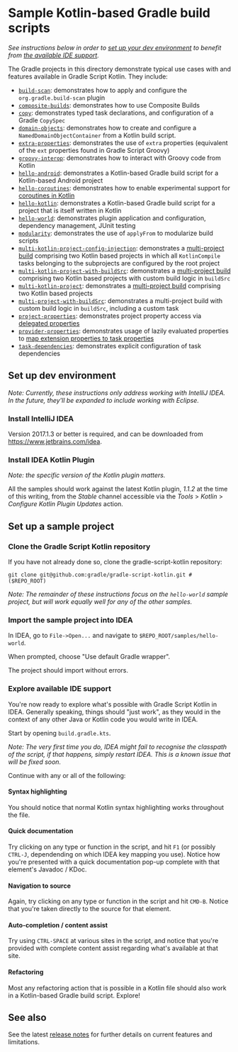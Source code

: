 Sample Kotlin-based Gradle build scripts
========================================

_See instructions below in order to [set up your dev environment](#set-up-dev-environment) to benefit from [the available IDE support](#explore-available-ide-support)._

The Gradle projects in this directory demonstrate typical use cases with and features available in Gradle Script Kotlin. They include:

 - [`build-scan`](./build-scan): demonstrates how to apply and configure the `org.gradle.build-scan` plugin
 - [`composite-builds`](./composite-builds): demonstrates how to use Composite Builds
 - [`copy`](./copy): demonstrates typed task declarations, and configuration of a Gradle `CopySpec`
 - [`domain-objects`](./domain-objects): demonstrates how to create and configure a `NamedDomainObjectContainer` from a Kotlin build script.
 - [`extra-properties`](./extra-properties): demonstrates the use of `extra` properties (equivalent of the `ext` properties found in Gradle Script Groovy)
 - [`groovy-interop`](./groovy-interop): demonstrates how to interact with Groovy code from Kotlin
 - [`hello-android`](./hello-android): demonstrates a Kotlin-based Gradle build script for a Kotlin-based Android project
 - [`hello-coroutines`](./hello-coroutines): demonstrates how to enable experimental support for [coroutines in Kotlin](https://kotlinlang.org/docs/reference/coroutines.html)
 - [`hello-kotlin`](./hello-kotlin): demonstrates a Kotlin-based Gradle build script for a project that is itself written in Kotlin
 - [`hello-world`](./hello-world): demonstrates plugin application and configuration, dependency management, JUnit testing
 - [`modularity`](./modularity): demonstrates the use of `applyFrom` to modularize build scripts
 - [`multi-kotlin-project-config-injection`](./multi-kotlin-project-config-injection): demonstrates a [multi-project build](https://docs.gradle.org/current/userguide/multi_project_builds.html) comprising two Kotlin based projects in which all `KotlinCompile` tasks belonging to the subprojects are configured by the root project
 - [`multi-kotlin-project-with-buildSrc`](./multi-kotlin-project-with-buildSrc): demonstrates a [multi-project build](https://docs.gradle.org/current/userguide/multi_project_builds.html) comprising two Kotlin based projects with custom build logic in `buildSrc`
 - [`multi-kotlin-project`](./multi-kotlin-project): demonstrates a [multi-project build](https://docs.gradle.org/current/userguide/multi_project_builds.html) comprising two Kotlin based projects
 - [`multi-project-with-buildSrc`](./multi-project-with-buildSrc): demonstrates a multi-project build with custom build logic in `buildSrc`, including a custom task
 - [`project-properties`](./project-properties): demonstrates project property access via [delegated properties](https://kotlinlang.org/docs/reference/delegated-properties.html)
 - [`provider-properties`](./provider-properties): demonstrates usage of lazily evaluated properties to [map extension properties to task properties](https://docs.gradle.org/4.0-milestone-2/userguide/custom_plugins.html#sec:mapping_extension_properties_to_task_properties)
 - [`task-dependencies`](./task-dependencies): demonstrates explicit configuration of task dependencies

Set up dev environment
----------------------

_Note: Currently, these instructions only address working with IntelliJ IDEA. In the future, they'll be expanded to include working with Eclipse._

### Install IntelliJ IDEA

Version 2017.1.3 or better is required, and can be downloaded from https://www.jetbrains.com/idea.

### Install IDEA Kotlin Plugin

_Note: the specific version of the Kotlin plugin matters._

All the samples should work against the latest Kotlin plugin, _1.1.2_ at the time of this writing, from the _Stable_ channel accessible via the _Tools_ > _Kotlin_ > _Configure Kotlin Plugin Updates_ action.

Set up a sample project
-----------------------

### Clone the Gradle Script Kotlin repository

If you have not already done so, clone the gradle-script-kotlin repository:

    git clone git@github.com:gradle/gradle-script-kotlin.git # ($REPO_ROOT)

_Note: The remainder of these instructions focus on the `hello-world` sample project, but will work equally well for any of the other samples._

### Import the sample project into IDEA

In IDEA, go to `File->Open...` and navigate to `$REPO_ROOT/samples/hello-world`.

When prompted, choose "Use default Gradle wrapper".

The project should import without errors.

### Explore available IDE support

You're now ready to explore what's possible with Gradle Script Kotlin in IDEA. Generally speaking, things should "just work", as they would in the context of any other Java or Kotlin code you would write in IDEA.

Start by opening `build.gradle.kts`.

_Note: The very first time you do, IDEA might fail to recognise the
classpath of the script, if that happens, simply restart IDEA. This is
a known issue that will be fixed soon._

Continue with any or all of the following:

#### Syntax highlighting

You should notice that normal Kotlin syntax highlighting works throughout the file.

#### Quick documentation

Try clicking on any type or function in the script, and hit `F1` (or possibly `CTRL-J`, dependending on which IDEA key mapping you use). Notice how you're presented with a quick documentation pop-up complete with that element's Javadoc / KDoc.

#### Navigation to source

Again, try clicking on any type or function in the script and hit `CMD-B`. Notice that you're taken directly to the source for that element.

#### Auto-completion / content assist

Try using `CTRL-SPACE` at various sites in the script, and notice that you're provided with complete content assist regarding what's available at that site.

#### Refactoring

Most any refactoring action that is possible in a Kotlin file should also work in a Kotlin-based Gradle build script. Explore!


See also
--------

See the latest [release notes](../../../releases) for further details on current features and limitations.
